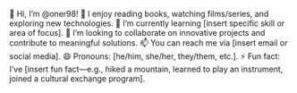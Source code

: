 👋 Hi, I’m @oner98!
👀 I enjoy reading books, watching films/series, and exploring new technologies.
🌱 I’m currently learning [insert specific skill or area of focus].
💞️ I’m looking to collaborate on innovative projects and contribute to meaningful solutions.
📫 You can reach me via [insert email or social media].
😄 Pronouns: [he/him, she/her, they/them, etc.].
⚡ Fun fact: I’ve [insert fun fact—e.g., hiked a mountain, learned to play an instrument, joined a cultural exchange program].

<!---
oner98/oner98 is a ✨ special ✨ repository because its `README.md` (this file) appears on your GitHub profile.
You can click the Preview link to take a look at your changes.
--->
